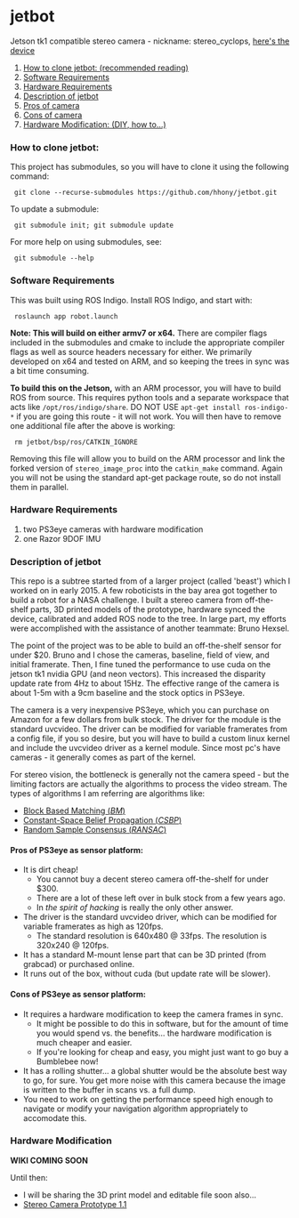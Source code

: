 # jetbot #
Jetson tk1 compatible stereo camera - nickname: stereo_cyclops, [here's the device](http://hansbot.blogspot.com/2015/06/improved-stereo-camera.html)

1. [How to clone jetbot: (recommended reading)](https://github.com/hhony/jetbot#how-to-clone-jetbot)
2. [Software Requirements](https://github.com/hhony/jetbot#software-requirements)
3. [Hardware Requirements](https://github.com/hhony/jetbot#hardware-requirements)
4. [Description of jetbot](https://github.com/hhony/jetbot#description-of-jetbot)
  1. [Pros of camera](https://github.com/hhony/jetbot#pros-of-ps3eye-as-sensor-platform)
  2. [Cons of camera](https://github.com/hhony/jetbot#cons-of-ps3eye-as-sensor-platform)
5. [Hardware Modification: (DIY, how to...)](https://github.com/hhony/jetbot#hardware-modification)

### How to clone jetbot: ###
This project has submodules, so you will have to clone it using the following command:

     git clone --recurse-submodules https://github.com/hhony/jetbot.git

To update a submodule:

     git submodule init; git submodule update

For more help on using submodules, see: 

     git submodule --help

### Software Requirements ###
This was built using ROS Indigo. Install ROS Indigo, and start with:

     roslaunch app robot.launch

__Note: This will build on either armv7 or x64.__ There are compiler flags included in the submodules and cmake to include the appropriate compiler flags as well as source headers necessary for either. We primarily developed on x64 and tested on ARM, and so keeping the trees in sync was a bit time consuming.

__To build this on the Jetson,__ with an ARM processor, you will have to build ROS from source. This requires python tools and a separate workspace that acts like `/opt/ros/indigo/share`. DO NOT USE `apt-get install ros-indigo-*` if you are going this route - it will not work. You will then have to remove one additional file after the above is working:

     rm jetbot/bsp/ros/CATKIN_IGNORE

Removing this file will allow you to build on the ARM processor and link the forked version of `stereo_image_proc` into the `catkin_make` command. Again you will not be using the standard apt-get package route, so do not install them in parallel.

### Hardware Requirements ###
1. two PS3eye cameras with hardware modification
2. one Razor 9DOF IMU

### Description of jetbot ###
This repo is a subtree started from of a larger project (called 'beast') which I worked on in early 2015. A few roboticists in the bay area got together to build a robot for a NASA challenge. I built a stereo camera from off-the-shelf parts, 3D printed models of the prototype, hardware synced the device, calibrated and added ROS node to the tree. In large part, my efforts were accomplished with the assistance of another teammate: Bruno Hexsel. 

The point of the project was to be able to build an off-the-shelf sensor for under $20. Bruno and I chose the cameras, baseline, field of view, and initial framerate. Then, I fine tuned the performance to use cuda on the jetson tk1 nvidia GPU (and neon vectors). This increased the disparity update rate from 4Hz to about 15Hz. The effective range of the camera is about 1-5m with a 9cm baseline and the stock optics in PS3eye.

The camera is a very inexpensive PS3eye, which you can purchase on Amazon for a few dollars from bulk stock. The driver for the module is the standard uvcvideo. The driver can be modified for variable framerates from a config file, if you so desire, but you will have to build a custom linux kernel and include the uvcvideo driver as a kernel module. Since most pc's have cameras - it generally comes as part of the kernel.

For stereo vision, the bottleneck is generally not the camera speed - but the limiting factors are actually the algorithms to process the video stream. The types of algorithms I am referring are algorithms like: 
* [Block Based Matching (*BM*)](http://citeseerx.ist.psu.edu/viewdoc/download?doi=10.1.1.11.6390&rep=rep1&type=pdf)
* [Constant-Space Belief Propagation (*CSBP*)](http://www.cs.cityu.edu.hk/~qiyang/publications/cvpr-10-qingxiong-yang-csbp.pdf)
* [Random Sample Consensus (*RANSAC*)](http://www.cs.columbia.edu/~belhumeur/courses/compPhoto/ransac.pdf)

#### Pros of PS3eye as sensor platform: ####
* It is dirt cheap!
  * You cannot buy a decent stereo camera off-the-shelf for under $300.
  * There are a lot of these left over in bulk stock from a few years ago.
  * In _the spirit of hacking_ is really the only other answer.
* The driver is the standard uvcvideo driver, which can be modified for variable framerates as high as 120fps.
  * The standard resolution is 640x480 @ 33fps. The resolution is 320x240 @ 120fps.
* It has a standard M-mount lense part that can be 3D printed (from grabcad) or purchased online.
* It runs out of the box, without cuda (but update rate will be slower).

#### Cons of PS3eye as sensor platform: ####
* It requires a hardware modification to keep the camera frames in sync. 
  * It might be possible to do this in software, but for the amount of time you would spend vs. the benefits... the hardware modification is much cheaper and easier.
  * If you're looking for cheap and easy, you might just want to go buy a Bumblebee now!
* It has a rolling shutter... a global shutter would be the absolute best way to go, for sure. You get more noise with this camera because the image is written to the buffer in scans vs. a full dump.
* You need to work on getting the performance speed high enough to navigate or modify your navigation algorithm appropriately to accomodate this.

### Hardware Modification ###
__WIKI COMING SOON__

Until then:
* I will be sharing the 3D print model and editable file soon also...
* [Stereo Camera Prototype 1.1](http://hansbot.blogspot.com/2015/06/improved-stereo-camera.html)
